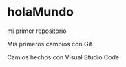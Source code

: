 # holaMundo
mi primer repositorio


Mis primeros cambios con Git

Camios hechos con Visual Studio Code